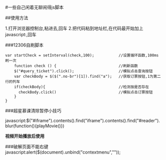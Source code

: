 #一些自己闲着无聊闹得js脚本

##使用方法

1.打开浏览器控制台,粘进去,回车
2.把代码粘到地址栏,在代码最开始加上javascript:,回车

###12306自刷脚本

    var startCheck = setInterval(check,100);           //设置循环函数,100ms刷一次
        function check () {                            //刷新函数
        $("#query_ticket").click();                    //模拟点击查询按钮
        var checkBody = $($(".no-br")[1]).find("a");   //获取订票按钮,1为第二行的列车
        if(checkBody){                                 //检测按是否存在
          checkBody.click()                            //模拟点击订票按钮
        }
    }

###超星慕课清除暂停小技巧

javascript:$("#iframe").contents().find("iframe").contents().find("#reader").blur(function(){playMovie()})

**视频开始播放后使用**

###破解页面不能右键  
javascript:alert($(document).unbind("contextmenu",""));


